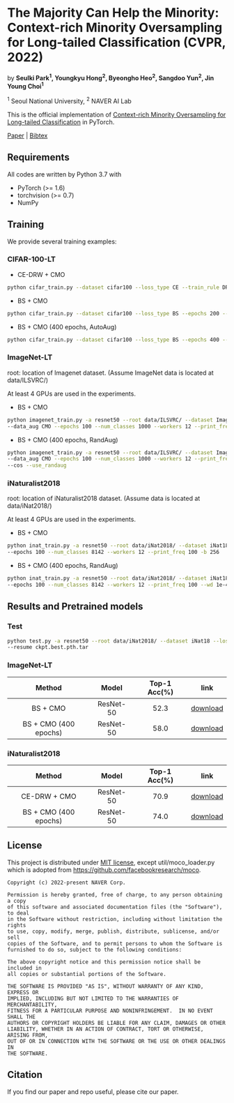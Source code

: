 # The Majority Can Help the Minority: Context-rich Minority Oversampling for Long-tailed Classification (CVPR, 2022)
by **Seulki Park<sup>1</sup>, Youngkyu Hong<sup>2</sup>, Byeongho Heo<sup>2</sup>, Sangdoo Yun<sup>2</sup>, Jin Young Choi<sup>1</sup>**

<sup>1</sup> Seoul National University, <sup>2</sup> NAVER AI Lab

This is the official implementation of [Context-rich Minority Oversampling for Long-tailed Classification](https://arxiv.org/abs/2112.00412) in PyTorch.

[Paper](https://arxiv.org/abs/2112.00412) | [Bibtex](#Citation)

## Requirements

All codes are written by Python 3.7 with
- PyTorch (>= 1.6)
- torchvision (>= 0.7)
- NumPy

## Training 

We provide several training examples:

### CIFAR-100-LT
- CE-DRW + CMO

```bash
python cifar_train.py --dataset cifar100 --loss_type CE --train_rule DRW --epochs 200 --data_aug CMO

```
- BS + CMO
```bash
python cifar_train.py --dataset cifar100 --loss_type BS --epochs 200 --data_aug CMO

```
- BS + CMO (400 epochs, AutoAug)

```bash
python cifar_train.py --dataset cifar100 --loss_type BS --epochs 400 --data_aug CMO --use_randaug

```

### ImageNet-LT
root: location of Imagenet dataset. (Assume ImageNet data is located at data/ILSVRC/)

At least 4 GPUs are used in the experiments.
- BS + CMO 

```bash
python imagenet_train.py -a resnet50 --root data/ILSVRC/ --dataset Imagenet-LT --loss_type BS \
--data_aug CMO --epochs 100 --num_classes 1000 --workers 12 --print_freq 100

```
- BS + CMO (400 epochs, RandAug)

```bash
python imagenet_train.py -a resnet50 --root data/ILSVRC/ --dataset Imagenet-LT --loss_type BS \
--data_aug CMO --epochs 100 --num_classes 1000 --workers 12 --print_freq 100  --wd 5e-4 --lr 0.02 \
--cos --use_randaug
```


### iNaturalist2018
root: location of iNaturalist2018 dataset. (Assume data is located at data/iNat2018/)

At least 4 GPUs are used in the experiments.
- BS + CMO 

```bash
python inat_train.py -a resnet50 --root data/iNat2018/ --dataset iNat18 --loss_type BS --data_aug CMO \
--epochs 100 --num_classes 8142 --workers 12 --print_freq 100 -b 256 
```
- BS + CMO (400 epochs, RandAug)

```bash
python inat_train.py -a resnet50 --root data/iNat2018/ --dataset iNat18 --loss_type BS --data_aug CMO \
--epochs 100 --num_classes 8142 --workers 12 --print_freq 100 --wd 1e-4 --lr 0.02 --cos --use_randaug
```

## Results and Pretrained models
### Test
```bash
python test.py -a resnet50 --root data/iNat2018/ --dataset iNat18 --loss_type CE --train_rule DRW  \
--resume ckpt.best.pth.tar 
```

### ImageNet-LT

 | Method | Model | Top-1 Acc(%) | link | 
 | :---:  | :---: | :---: | :---: | 
 | BS + CMO  | ResNet-50  | 52.3 | [download](https://drive.google.com/file/d/1RIHcrFwzZccqvOs8GgSX5CUFUkXlVvWp/view?usp=sharing) | 
 | BS + CMO (400 epochs)  | ResNet-50 | 58.0 | [download](https://drive.google.com/file/d/1lcG6JBAxgw4bl6fCyQIhrEgnqhrk6Jvr/view?usp=sharing) | 
 
### iNaturalist2018

 | Method | Model | Top-1 Acc(%) | link | 
 | :---:  | :---: | :---: | :---: | 
 | CE-DRW + CMO  | ResNet-50  | 70.9 | [download](https://drive.google.com/file/d/1D-uNavMMM0E1bTw6noFgPXUBOjinb2uM/view?usp=sharing) | 
 | BS + CMO (400 epochs)  | ResNet-50 | 74.0 | [download](https://drive.google.com/file/d/1D5DgNdvW7mX6Ra82MuEYP-9YfzBmKAMj/view?usp=sharing) | 

## License
This project is distributed under [MIT license](LICENSE), except util/moco_loader.py which is adopted from https://github.com/facebookresearch/moco.

```
Copyright (c) 2022-present NAVER Corp.

Permission is hereby granted, free of charge, to any person obtaining a copy
of this software and associated documentation files (the "Software"), to deal
in the Software without restriction, including without limitation the rights
to use, copy, modify, merge, publish, distribute, sublicense, and/or sell
copies of the Software, and to permit persons to whom the Software is
furnished to do so, subject to the following conditions:

The above copyright notice and this permission notice shall be included in
all copies or substantial portions of the Software.

THE SOFTWARE IS PROVIDED "AS IS", WITHOUT WARRANTY OF ANY KIND, EXPRESS OR
IMPLIED, INCLUDING BUT NOT LIMITED TO THE WARRANTIES OF MERCHANTABILITY,
FITNESS FOR A PARTICULAR PURPOSE AND NONINFRINGEMENT.  IN NO EVENT SHALL THE
AUTHORS OR COPYRIGHT HOLDERS BE LIABLE FOR ANY CLAIM, DAMAGES OR OTHER
LIABILITY, WHETHER IN AN ACTION OF CONTRACT, TORT OR OTHERWISE, ARISING FROM,
OUT OF OR IN CONNECTION WITH THE SOFTWARE OR THE USE OR OTHER DEALINGS IN
THE SOFTWARE.
```

## Citation

If you find our paper and repo useful, please cite our paper.

```

```
